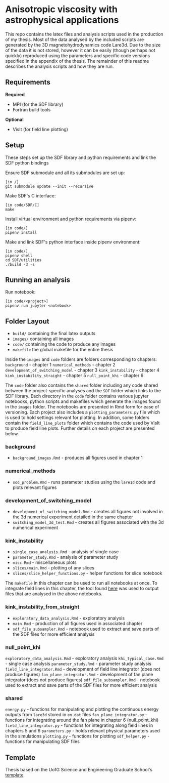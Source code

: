 # Anisotropic viscosity with astrophysical applications

This repo contains the latex files and analysis scripts used in the production of my thesis. Most of the data analysed by the included scripts are generated by the 3D magnetohydrodynamics code Lare3d. Due to the size of the data it is not stored, however it can be easily (though perhaps not quickly) reproduced using the parameters and specific code versions specified in the appendix of the thesis. The remainder of this readme describes the analysis scripts and how they are run.

## Requirements

**Required**
- MPI (for the SDF library)
- Fortran build tools

**Optional**
- VisIt (for field line plotting)

## Setup

These steps set up the SDF library and python requirements and link the SDF python bindings

Ensure SDF submodule and all its submodules are set up:
```
[in /]
git submodule update --init --recursive
```

Make SDF's C interface:
```
[in code/SDF/C]
make
```

Install virtual environment and python requirements via pipenv:
```
[in code/]
pipenv install
```

Make and link SDF's python interface inside pipenv environment:
```
[in code/]
pipenv shell
cd SDF/utilities
./build -3 -s
```

## Running an analysis

Run notebook:
```
[in code/<project>]
pipenv run jupyter <notebook>
```

## Folder Layout

- `build/` containing the final latex outputs
- `images/` containing all images
- `code/` containing the code to produce any images
- `makefile` the global makefile for the entire thesis

Inside the `images` and `code` folders are folders corresponding to chapters:
`background` - chapter 1
`numerical_methods` - chapter 2
`development_of_switching_model` - chapter 3
`kink_instability` - chapter 4
`kink_instability_straight` - chapter 5
`null_point_khi` - chapter 6

The `code` folder also contains the `shared` folder including any code shared between the project-specific analyses and the `SDF` folder which links to the SDF library. Each directory in the `code` folder contains various jupyter notebooks, python scripts and makefiles which generate the images found in the `images` folder. The notebooks are presented in Rmd form for ease of versioning. Each project also includes a `plotting_parameters.py` file which is used to hold  settings relevant for plotting. In addition, some folders contain the `field_line_plots` folder which contains the code used by VisIt to produce field line plots. Further details on each project are presented below.

### background

- `background_images.Rmd` - produces all figures used in chapter 1

### numerical_methods

- `sod_problem.Rmd` - runs parameter studies using the `lare1d` code and plots relevant figures

### development_of_switching_model

- `development_of_switching_model.Rmd` - creates all figures not involved in the 3d numerical experiment detailed in the same chapter
- `switching_model_3d_test.Rmd` - creates all figures associated with the 3d numerical experiment

### kink_instability

- `single_case_analysis.Rmd` - analysis of single case
- `parameter_study.Rmd` - analysis of parameter study
- `misc.Rmd` - miscellaneous plots
- `slices/main.Rmd` - plotting of any slices
- `slices/slice_helper_functions.py` - helper functions for slice notebook

The `makefile` in this chapter can be used to run all notebooks at once. To integrate field lines in this chapter, the tool found [here](https://github.com/JamieJQuinn/field-line-integrator) was used to output files that are analysed in the above notebooks.

### kink_instability_from_straight

- `exploratory_data_analysis.Rmd` - exploratory analysis
- `main.Rmd` - production of all figures used in associated chapter
- `sdf_file_subsampler.Rmd` - notebook used to extract and save parts of the SDF files for more efficient analysis

### null_point_khi

`exploratory_data_analysis.Rmd` - exploratory analysis
`khi_typical_case.Rmd` - single case analysis
`parameter_study.Rmd` - parameter study analysis
`field_line_integrator.Rmd` - development of field line integrator (does not produce figures)
`fan_plane_integrator.Rmd` - development of fan plane integrator (does not produce figures)
`sdf_file_subsampler.Rmd` - notebook used to extract and save parts of the SDF files for more efficient analysis

### shared

`energy.py` - functions for manipulating and plotting the continuous energy outputs from `lare3d` stored in `en.dat` files
`fan_plane_integrator.py` - functions for integrating around the fan plane in chapter 6 (null_point_khi)
`field_line_integrator.py` - functions for integrating along field lines in chapters 5 and 6
`parameters.py` - holds relevant physical parameters used in the simulations
`plotting.py` - functions for plotting
`sdf_helper.py` - functions for manipulating SDF files

## Template

Thesis based on the UofG Science and Engineering Graduate School's [template](https://www.gla.ac.uk/colleges/scienceengineering/graduateschool/postgraduateresearchstudy/submitthesis/).
